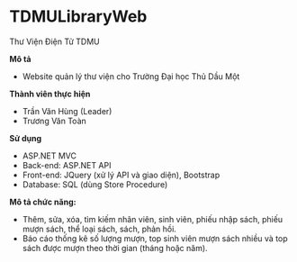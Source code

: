 # TDMULibraryWeb
Thư Viện Điện Tử TDMU

**Mô tả**
- Website quản lý thư viện cho Trường Đại học Thủ Dầu Một

**Thành viên thực hiện**
- Trần Văn Hùng (Leader)
- Trương Văn Toàn

**Sử dụng**
- ASP.NET MVC
- Back-end: ASP.NET API
- Front-end: JQuery (xử lý API và giao diện), Bootstrap
- Database: SQL (dùng Store Procedure)

**Mô tả chức năng:**
- Thêm, sửa, xóa, tìm kiếm nhân viên, sinh viên, phiếu nhập sách, phiếu mượn sách, thể loại sách, sách, phản hồi.
- Báo cáo thống kê số lượng mượn, top sinh viên mượn sách nhiều và top sách được mượn theo thời gian (tháng hoặc năm).
